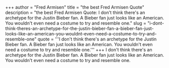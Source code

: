 +++
author = "Fred Armisen"
title = "the best Fred Armisen Quote"
description = "the best Fred Armisen Quote: I don't think there's an archetype for the Justin Bieber fan. A Bieber fan just looks like an American. You wouldn't even need a costume to try and resemble one."
slug = "i-dont-think-theres-an-archetype-for-the-justin-bieber-fan-a-bieber-fan-just-looks-like-an-american-you-wouldnt-even-need-a-costume-to-try-and-resemble-one"
quote = '''I don't think there's an archetype for the Justin Bieber fan. A Bieber fan just looks like an American. You wouldn't even need a costume to try and resemble one.'''
+++
I don't think there's an archetype for the Justin Bieber fan. A Bieber fan just looks like an American. You wouldn't even need a costume to try and resemble one.
